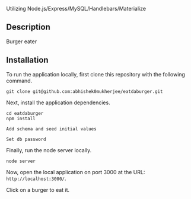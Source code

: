Utilizing Node.js/Express/MySQL/Handlebars/Materialize

## Description
Burger eater

## Installation

To run the application locally, first clone this repository with the following command.

	git clone git@github.com:abhishek0mukherjee/eatdaburger.git
	
Next, install the application dependencies.

	cd eatdaburger
	npm install
	
	Add schema and seed initial values

	Set db password

Finally, run the node server locally.

	node server
	
Now, open the local application on port 3000 at the URL: `http://localhost:3000/`.

Click on a burger to eat it. 






